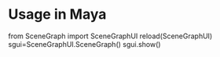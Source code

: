
# Usage in Maya
from SceneGraph import SceneGraphUI
reload(SceneGraphUI)
sgui=SceneGraphUI.SceneGraph()
sgui.show()

